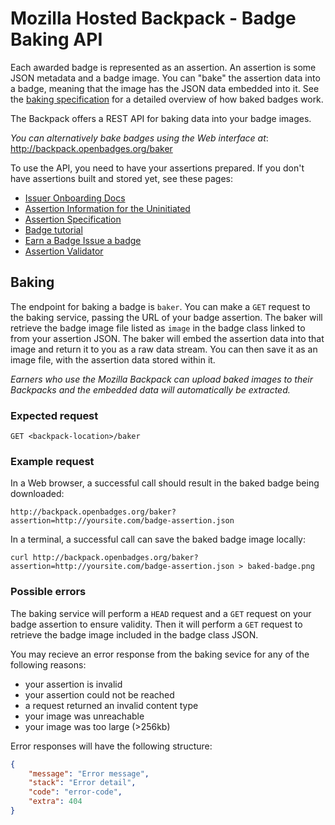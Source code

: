 # Mozilla Hosted Backpack - Badge Baking API

Each awarded badge is represented as an assertion. An assertion is some JSON metadata and a badge image. You can "bake" the assertion data into a badge, meaning that the image has the JSON data embedded into it. See the [baking specification](https://github.com/mozilla/openbadges-specification/blob/master/Badge-Baking/latest.md) for a detailed overview of how baked badges work.

The Backpack offers a REST API for baking data into your badge images. 

_You can alternatively bake badges using the Web interface at_: http://backpack.openbadges.org/baker

To use the API, you need to have your assertions prepared. If you don't have assertions built and stored yet, see these pages:

* [Issuer Onboarding Docs](https://wiki.mozilla.org/Badges/Onboarding-Issuer)
* [Assertion Information for the Uninitiated](https://github.com/mozilla/openbadges/wiki/Assertion-Information-for-the-Uninitiated)
* [Assertion Specification](https://github.com/mozilla/openbadges-specification/blob/master/Assertion/latest.md)
* [Badge tutorial](https://badgelab.herokuapp.com/)
* [Earn a Badge Issue a badge](http://weblog.lonelylion.com/2012/03/22/earn-a-badge-issue-a-badge/)
* [Assertion Validator](http://validator.openbadges.org/)

## Baking

The endpoint for baking a badge is `baker`. You can make a `GET` request to the baking service, passing the URL of your badge assertion. The baker will retrieve the badge image file listed as `image` in the badge class linked to from your assertion JSON. The baker will embed the assertion data into that image and return it to you as a raw data stream. You can then save it as an image file, with the assertion data stored within it.

_Earners who use the Mozilla Backpack can upload baked images to their Backpacks and the embedded data will automatically be extracted._

### Expected request

```
GET <backpack-location>/baker
```

### Example request

In a Web browser, a successful call should result in the baked badge being downloaded:

```
http://backpack.openbadges.org/baker?assertion=http://yoursite.com/badge-assertion.json
```

In a terminal, a successful call can save the baked badge image locally:

```
curl http://backpack.openbadges.org/baker?assertion=http://yoursite.com/badge-assertion.json > baked-badge.png
```

### Possible errors

The baking service will perform a `HEAD` request and a `GET` request on your badge assertion to ensure validity. Then it will perform a `GET` request to retrieve the badge image included in the badge class JSON. 

You may recieve an error response from the baking sevice for any of the following reasons:

* your assertion is invalid
* your assertion could not be reached
* a request returned an invalid content type
* your image was unreachable
* your image was too large (>256kb)

Error responses will have the following structure:

```json
{
    "message": "Error message",
    "stack": "Error detail",
    "code": "error-code",
    "extra": 404
}
```
